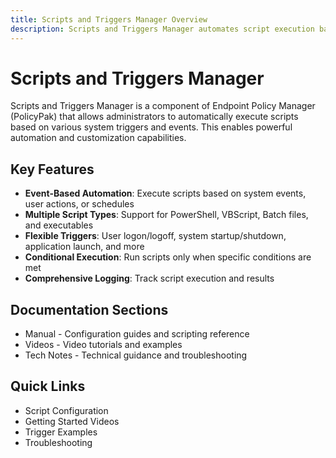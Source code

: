 ```yaml
---
title: Scripts and Triggers Manager Overview
description: Scripts and Triggers Manager automates script execution based on system events
---
```


# Scripts and Triggers Manager

Scripts and Triggers Manager is a component of Endpoint Policy Manager (PolicyPak) that allows administrators to automatically execute scripts based on various system triggers and events. This enables powerful automation and customization capabilities.

## Key Features

- **Event-Based Automation**: Execute scripts based on system events, user actions, or schedules
- **Multiple Script Types**: Support for PowerShell, VBScript, Batch files, and executables
- **Flexible Triggers**: User logon/logoff, system startup/shutdown, application launch, and more
- **Conditional Execution**: Run scripts only when specific conditions are met
- **Comprehensive Logging**: Track script execution and results

## Documentation Sections

- Manual - Configuration guides and scripting reference
- Videos - Video tutorials and examples
- Tech Notes - Technical guidance and troubleshooting

## Quick Links

- Script Configuration
- Getting Started Videos
- Trigger Examples
- Troubleshooting
